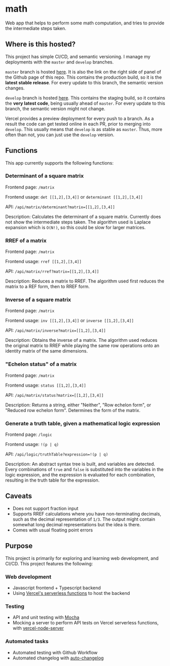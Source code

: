 # math

Web app that helps to perform some math computation, and tries to provide the intermediate steps taken.

## Where is this hosted?

This project has simple CI/CD, and semantic versioning. I manage my deployments with the `master` and `develop` branches.

`master` branch is hosted [here](https://math-weiseng18.vercel.app). It is also the link on the right side of panel of the Github page of this repo. This contains the production build, so it is the **latest stable release**. For every update to this branch, the semantic version changes.

`develop` branch is hosted [here](https://math-weiseng18-staging.vercel.app). This contains the staging build, so it contains the **very latest code**, being usually ahead of `master`. For every update to this branch, the semantic version might not change.

Vercel provides a preview deployment for every push to a branch. As a result the code can get tested online in each PR, prior to merging into `develop`. This usually means that `develop` is as stable as `master`. Thus, more often than not, you can just use the `develop` version.

## Functions

This app currently supports the following functions:

### Determinant of a square matrix

Frontend page: `/matrix`

Frontend usage: `det [[1,2],[3,4]]` or `determinant [[1,2],[3,4]]`

API: `/api/matrix/determinant?matrix=[[1,2],[3,4]]`

Description: Calculates the determinant of a square matrix. Currently does not show the intermediate steps taken. The algorithm used is Laplace expansion which is `O(N!)`, so this could be slow for larger matrices.

### RREF of a matrix

Frontend page: `/matrix`

Frontend usage: `rref [[1,2],[3,4]]`

API: `/api/matrix/rref?matrix=[[1,2],[3,4]]`

Description: Reduces a matrix to RREF. The algorithm used first reduces the matrix to a REF form, then to RREF form.

### Inverse of a square matrix

Frontend page: `/matrix`

Frontend usage: `inv [[1,2],[3,4]]` or `inverse [[1,2],[3,4]]`

API: `/api/matrix/inverse?matrix=[[1,2],[3,4]]`

Description: Obtains the inverse of a matrix. The algorithm used reduces the original matrix to RREF while playing the same row operations onto an identity matrix of the same dimensions.

### "Echelon status" of a matrix

Frontend page: `/matrix`

Frontend usage: `status [[1,2],[3,4]]`

API: `/api/matrix/status?matrix=[[1,2],[3,4]]`

Description: Returns a string, either "Neither", "Row echelon form", or "Reduced row echelon form". Determines the form of the matrix.

### Generate a truth table, given a mathematical logic expression

Frontend page: `/logic`

Frontend usage: `!(p | q)`

API: `/api/logic/truthTable?expression=!(p | q)`

Description: An abstract syntax tree is built, and variables are detected. Every combinations of `true` and `false` is substituted into the variables in the logic expression, and the expression is evaluated for each combination, resulting in the truth table for the expression.

## Caveats

- Does not support fraction input
- Supports RREF calculations where you have non-terminating decimals, such as the decimal representation of `1/3`. The output might contain somewhat long decimal representations but the idea is there.
- Comes with usual floating point errors

## Purpose

This project is primarily for exploring and learning web development, and CI/CD. This project features the following:

### Web development

- Javascript frontend + Typescript backend
- Using [Vercel's serverless functions](https://vercel.com/docs/serverless-functions/introduction) to host the backend

### Testing

- API and unit testing with [Mocha](https://mochajs.org/)
- Mocking a server to perform API tests on Vercel serverless functions, with [vercel-node-server](https://github.com/ctrlplusb/vercel-node-server)

### Automated tasks

- Automated testing with Github Workflow
- Automated changelog with [auto-changelog](https://github.com/cookpete/auto-changelog)
